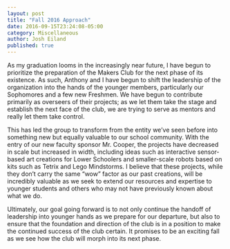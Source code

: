 ```yaml
---
layout: post
title: "Fall 2016 Approach"
date: 2016-09-15T23:24:08-05:00
category: Miscellaneous
author: Josh Eiland
published: true
---
```


As my graduation looms in the increasingly near future, I have begun to prioritize the preparation of the Makers Club for the next phase of its existence. As such, Anthony and I have begun to shift the leadership of the organization into the hands of the younger members, particularly our Sophomores and a few new Freshmen. We have begun to contribute primarily as overseers of their projects; as we let them take the stage and establish the next face of the club, we are trying to serve as mentors and really let them take control.


This has led the group to transform from the entity we’ve seen before into something new but equally valuable to our school community. With the entry of our new faculty sponsor Mr. Cooper, the projects have decreased in scale but increased in width, including ideas such as interactive sensor-based art creations for Lower Schoolers and smaller-scale robots based on kits such as Tetrix and Lego Mindstorms. I believe that these projects, while they don’t carry the same “wow” factor as our past creations, will be incredibly valuable as we seek to extend our resources and expertise to younger students and others who may not have previously known about what we do.


Ultimately, our goal going forward is to not only continue the handoff of leadership into younger hands as we prepare for our departure, but also to ensure that the foundation and direction of the club is in a position to make the continued success of the club certain. It promises to be an exciting fall as we see how the club will morph into its next phase.
